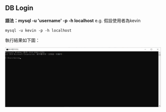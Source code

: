 ## DB Login

**語法：mysql -u 'username' -p -h localhost**
e.g. 假設使用者為kevin
```
mysql -u kevin -p -h localhost
```
執行結果如下圖：

![image](./images/login.png)